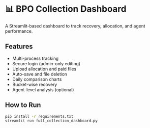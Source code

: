 # 📊 BPO Collection Dashboard

A Streamlit-based dashboard to track recovery, allocation, and agent performance.

## Features

- Multi-process tracking
- Secure login (admin-only editing)
- Upload allocation and paid files
- Auto-save and file deletion
- Daily comparison charts
- Bucket-wise recovery
- Agent-level analysis (optional)

## How to Run

```bash
pip install -r requirements.txt
streamlit run full_collection_dashboard.py